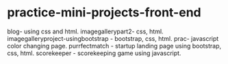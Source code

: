 # practice-mini-projects-front-end
blog- using css and html.
imagegallerypart2- css, html.
imagegalleryproject-usingbootstrap - bootstrap, css, html.
prac- javascript color changing page.
purrfectmatch - startup landing page using bootstrap, css, html.
scorekeeper - scorekeeping game using javascript.

